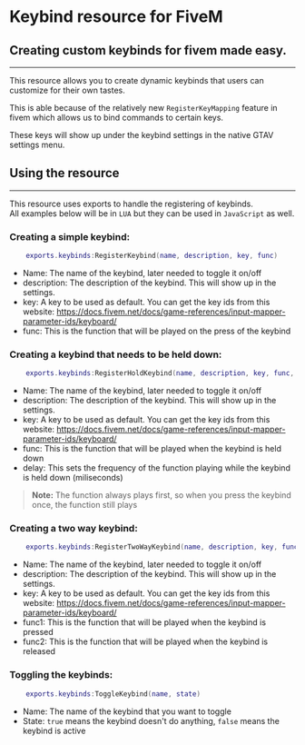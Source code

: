 # Keybind resource for FiveM #

## Creating custom keybinds for fivem made easy.

---

This resource allows you to create dynamic keybinds that users can customize for their own tastes.   
   
This is able because of the relatively new `RegisterKeyMapping` feature in fivem which allows us to bind commands to certain keys.  
  
These keys will show up under the keybind settings in the native GTAV settings menu.


## Using the resource ##
----
This resource uses exports to handle the registering of keybinds.   
All examples below will be in `LUA` but they can be used in `JavaScript` as well.

### **Creating a simple keybind:**
```LUA
    exports.keybinds:RegisterKeybind(name, description, key, func)
```
* Name: The name of the keybind, later needed to toggle it on/off
* description: The description of the keybind. This will show up in the settings.
* key: A key to be used as default. You can get the key ids from this website: https://docs.fivem.net/docs/game-references/input-mapper-parameter-ids/keyboard/
* func: This is the function that will be played on the press of the keybind

### **Creating a keybind that needs to be held down:**
```LUA
    exports.keybinds:RegisterHoldKeybind(name, description, key, func, delay)
```
* Name: The name of the keybind, later needed to toggle it on/off
* description: The description of the keybind. This will show up in the settings.
* key: A key to be used as default. You can get the key ids from this website: https://docs.fivem.net/docs/game-references/input-mapper-parameter-ids/keyboard/
* func: This is the function that will be played when the keybind is held down
* delay: This sets the frequency of the function playing while the keybind is held down (miliseconds)

> **Note:** The function always plays first, so when you press the keybind once, the function still plays

### **Creating a two way keybind:**
```LUA
    exports.keybinds:RegisterTwoWayKeybind(name, description, key, func1, func2)
```
* Name: The name of the keybind, later needed to toggle it on/off
* description: The description of the keybind. This will show up in the settings.
* key: A key to be used as default. You can get the key ids from this website: https://docs.fivem.net/docs/game-references/input-mapper-parameter-ids/keyboard/
* func1: This is the function that will be played when the keybind is pressed
* func2: This is the function that will be played when the keybind is released

### **Toggling the keybinds:**
```LUA
    exports.keybinds:ToggleKeybind(name, state)
```
* Name: The name of the keybind that you want to toggle
* State: `true` means the keybind doesn't do anything, `false` means the keybind is active
